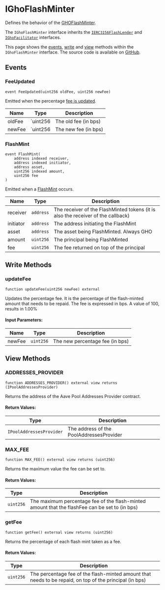 # IGhoFlashMinter

Defines the behavior of the [GHOFlashMinter](../GhoFlashMinter).

The `IGhoFlashMinter` interface inherits the [`IERC3156FlashLender`](https://github.com/OpenZeppelin/openzeppelin-contracts/blob/master/contracts/interfaces/IERC3156FlashLender.sol) and [`IGhoFacilitator`](../../GHO/interfaces/IGhoFacilitator.md) interfaces.

This page shows the [events](#events), [write](#write-methods) and [view](#view-methods) methods within the `IGhoFlashMinter` interface. The source code is available on [GitHub](https://github.com/aave/gho/blob/main/src/contracts/facilitators/flashMinter/interfaces/IGhoFlashMinter.sol).

## Events

### FeeUpdated

```solidity
event FeeUpdated(uint256 oldFee, uint256 newFee)
```

Emitted when the percentage [fee is updated](../GhoFlashMinter#updatefee).

| Name   | Type     | Description          |
| ------ | -------- | -------------------- |
| oldFee | `uint256 | The old fee (in bps) |
| newFee | `uint256 | The new fee (in bps) |

### FlashMint

```solidity
event FlashMint(
    address indexed receiver,
    address indexed initiator,
    address asset,
    uint256 indexed amount,
    uint256 fee
)
```

Emitted when a [FlashMint](../GhoFlashMinter.md#flashloan) occurs.

| Name      | Type      | Description                                                                      |
| --------- | --------- | -------------------------------------------------------------------------------- |
| receiver  | `address` | The receiver of the FlashMinted tokens (it is also the receiver of the callback) |
| initiator | `address` | The address initiating the FlashMint                                             |
| asset     | `address` | The asset being FlashMinted. Always GHO                                          |
| amount    | `uint256` | The principal being FlashMinted                                                  |
| fee       | `uint256` | The fee returned on top of the principal                                         |

## Write Methods

### updateFee

```solidity
function updateFee(uint256 newFee) external
```

Updates the percentage fee. It is the percentage of the flash-minted amount that needs to be repaid. The fee is expressed in bps. A value of 100, results in 1.00%

#### Input Parameters:

| Name   | Type      | Description                     |
| ------ | --------- | ------------------------------- |
| newFee | `uint256` | The new percentage fee (in bps) |

## View Methods

### ADDRESSES_PROVIDER

```solidity
function ADDRESSES_PROVIDER() external view returns (IPoolAddressesProvider)
```

Returns the address of the Aave Pool Addresses Provider contract.

#### Return Values:

| Type                     | Description                              |
| ------------------------ | ---------------------------------------- |
| `IPoolAddressesProvider` | The address of the PoolAddressesProvider |

### MAX_FEE

```solidity
function MAX_FEE() external view returns (uint256)
```

Returns the maximum value the fee can be set to.

#### Return Values:

| Type      | Description                                                                                    |
| --------- | ---------------------------------------------------------------------------------------------- |
| `uint256` | The maximum percentage fee of the flash-minted amount that the flashFee can be set to (in bps) |

### getFee

```solidity
function getFee() external view returns (uint256)
```

Returns the percentage of each flash mint taken as a fee.

#### Return Values:

| Type      | Description                                                                                             |
| --------- | ------------------------------------------------------------------------------------------------------- |
| `uint256` | The percentage fee of the flash-minted amount that needs to be repaid, on top of the principal (in bps) |
